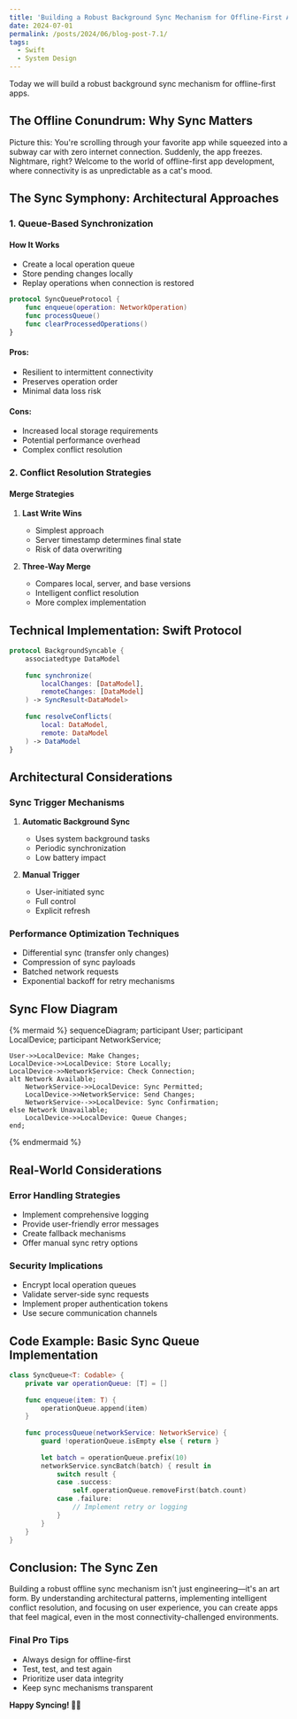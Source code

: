 ```yaml
---
title: 'Building a Robust Background Sync Mechanism for Offline-First Apps'
date: 2024-07-01
permalink: /posts/2024/06/blog-post-7.1/
tags:
  - Swift
  - System Design
---
```


Today we will build a robust background sync mechanism for offline-first apps.

## The Offline Conundrum: Why Sync Matters

Picture this: You're scrolling through your favorite app while squeezed into a subway car with zero internet connection. Suddenly, the app freezes. Nightmare, right? Welcome to the world of offline-first app development, where connectivity is as unpredictable as a cat's mood.

## The Sync Symphony: Architectural Approaches

### 1. Queue-Based Synchronization

#### How It Works
- Create a local operation queue
- Store pending changes locally
- Replay operations when connection is restored

```swift
protocol SyncQueueProtocol {
    func enqueue(operation: NetworkOperation)
    func processQueue()
    func clearProcessedOperations()
}
```

#### Pros:
- Resilient to intermittent connectivity
- Preserves operation order
- Minimal data loss risk

#### Cons:
- Increased local storage requirements
- Potential performance overhead
- Complex conflict resolution

### 2. Conflict Resolution Strategies

#### Merge Strategies
1. **Last Write Wins**
   - Simplest approach
   - Server timestamp determines final state
   - Risk of data overwriting

2. **Three-Way Merge**
   - Compares local, server, and base versions
   - Intelligent conflict resolution
   - More complex implementation

## Technical Implementation: Swift Protocol

```swift
protocol BackgroundSyncable {
    associatedtype DataModel
    
    func synchronize(
        localChanges: [DataModel], 
        remoteChanges: [DataModel]
    ) -> SyncResult<DataModel>
    
    func resolveConflicts(
        local: DataModel, 
        remote: DataModel
    ) -> DataModel
}
```

## Architectural Considerations

### Sync Trigger Mechanisms

1. **Automatic Background Sync**
   - Uses system background tasks
   - Periodic synchronization
   - Low battery impact

2. **Manual Trigger**
   - User-initiated sync
   - Full control
   - Explicit refresh

### Performance Optimization Techniques

- Differential sync (transfer only changes)
- Compression of sync payloads
- Batched network requests
- Exponential backoff for retry mechanisms

## Sync Flow Diagram

{% mermaid %}
sequenceDiagram;
    participant User;
    participant LocalDevice;
    participant NetworkService;
    
    User->>LocalDevice: Make Changes;
    LocalDevice->>LocalDevice: Store Locally;
    LocalDevice->>NetworkService: Check Connection;
    alt Network Available;
        NetworkService->>LocalDevice: Sync Permitted;
        LocalDevice->>NetworkService: Send Changes;
        NetworkService-->>LocalDevice: Sync Confirmation;
    else Network Unavailable;
        LocalDevice->>LocalDevice: Queue Changes;
    end;
{% endmermaid %}

## Real-World Considerations

### Error Handling Strategies
- Implement comprehensive logging
- Provide user-friendly error messages
- Create fallback mechanisms
- Offer manual sync retry options

### Security Implications
- Encrypt local operation queues
- Validate server-side sync requests
- Implement proper authentication tokens
- Use secure communication channels

## Code Example: Basic Sync Queue Implementation

```swift
class SyncQueue<T: Codable> {
    private var operationQueue: [T] = []
    
    func enqueue(item: T) {
        operationQueue.append(item)
    }
    
    func processQueue(networkService: NetworkService) {
        guard !operationQueue.isEmpty else { return }
        
        let batch = operationQueue.prefix(10)
        networkService.syncBatch(batch) { result in
            switch result {
            case .success:
                self.operationQueue.removeFirst(batch.count)
            case .failure:
                // Implement retry or logging
            }
        }
    }
}
```

## Conclusion: The Sync Zen

Building a robust offline sync mechanism isn't just engineering—it's an art form. By understanding architectural patterns, implementing intelligent conflict resolution, and focusing on user experience, you can create apps that feel magical, even in the most connectivity-challenged environments.

### Final Pro Tips
- Always design for offline-first
- Test, test, and test again
- Prioritize user data integrity
- Keep sync mechanisms transparent

**Happy Syncing! 🚀📱**